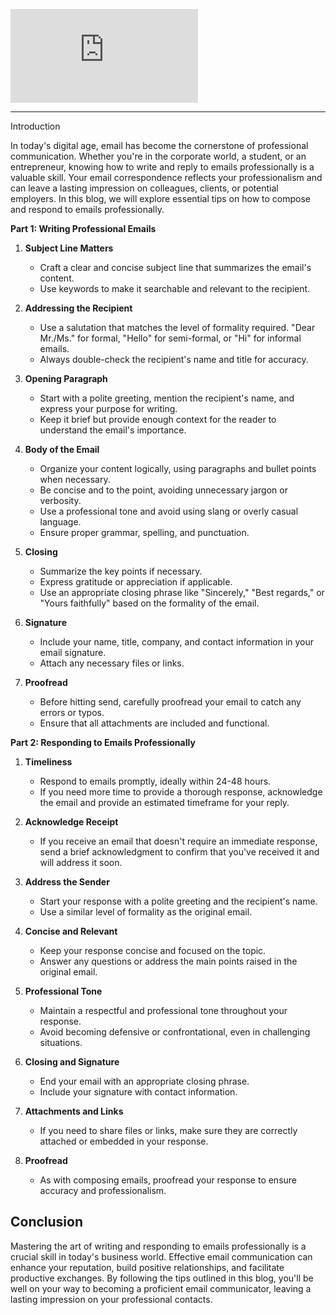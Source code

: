 ![](https://www.freepik.com/free-vector/send-email-concept_5727443.htm#query=email%20wirting&position=3&from_view=search&track=ais)
***
Introduction

In today's digital age, email has become the cornerstone of professional communication. Whether you're in the corporate world, a student, or an entrepreneur, knowing how to write and reply to emails professionally is a valuable skill. Your email correspondence reflects your professionalism and can leave a lasting impression on colleagues, clients, or potential employers. In this blog, we will explore essential tips on how to compose and respond to emails professionally.

**Part 1: Writing Professional Emails**

1. **Subject Line Matters**
   - Craft a clear and concise subject line that summarizes the email's content.
   - Use keywords to make it searchable and relevant to the recipient.

2. **Addressing the Recipient**
   - Use a salutation that matches the level of formality required. "Dear Mr./Ms." for formal, "Hello" for semi-formal, or "Hi" for informal emails.
   - Always double-check the recipient's name and title for accuracy.

3. **Opening Paragraph**
   - Start with a polite greeting, mention the recipient's name, and express your purpose for writing.
   - Keep it brief but provide enough context for the reader to understand the email's importance.

4. **Body of the Email**
   - Organize your content logically, using paragraphs and bullet points when necessary.
   - Be concise and to the point, avoiding unnecessary jargon or verbosity.
   - Use a professional tone and avoid using slang or overly casual language.
   - Ensure proper grammar, spelling, and punctuation.

5. **Closing**
   - Summarize the key points if necessary.
   - Express gratitude or appreciation if applicable.
   - Use an appropriate closing phrase like "Sincerely," "Best regards," or "Yours faithfully" based on the formality of the email.

6. **Signature**
   - Include your name, title, company, and contact information in your email signature.
   - Attach any necessary files or links.

7. **Proofread**
   - Before hitting send, carefully proofread your email to catch any errors or typos.
   - Ensure that all attachments are included and functional.

**Part 2: Responding to Emails Professionally**

1. **Timeliness**
   - Respond to emails promptly, ideally within 24-48 hours.
   - If you need more time to provide a thorough response, acknowledge the email and provide an estimated timeframe for your reply.

2. **Acknowledge Receipt**
   - If you receive an email that doesn't require an immediate response, send a brief acknowledgment to confirm that you've received it and will address it soon.

3. **Address the Sender**
   - Start your response with a polite greeting and the recipient's name.
   - Use a similar level of formality as the original email.

4. **Concise and Relevant**
   - Keep your response concise and focused on the topic.
   - Answer any questions or address the main points raised in the original email.

5. **Professional Tone**
   - Maintain a respectful and professional tone throughout your response.
   - Avoid becoming defensive or confrontational, even in challenging situations.

6. **Closing and Signature**
   - End your email with an appropriate closing phrase.
   - Include your signature with contact information.

7. **Attachments and Links**
   - If you need to share files or links, make sure they are correctly attached or embedded in your response.

8. **Proofread**
   - As with composing emails, proofread your response to ensure accuracy and professionalism.

## Conclusion

Mastering the art of writing and responding to emails professionally is a crucial skill in today's business world. Effective email communication can enhance your reputation, build positive relationships, and facilitate productive exchanges. By following the tips outlined in this blog, you'll be well on your way to becoming a proficient email communicator, leaving a lasting impression on your professional contacts.

